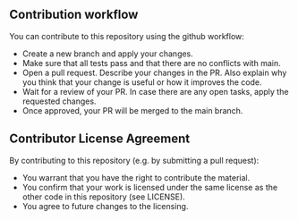 ## Contribution workflow

You can contribute to this repository using the github workflow:

- Create a new branch and apply your changes.
- Make sure that all tests pass and that there are no conflicts with main.
- Open a pull request. Describe your changes in the PR. Also explain why you think that your change is useful or how it improves the code.
- Wait for a review of your PR. In case there are any open tasks, apply the requested changes.
- Once approved, your PR will be merged to the main branch.

## Contributor License Agreement

By contributing to this repository (e.g. by submitting a pull request):
- You warrant that you have the right to contribute the material.
- You confirm that your work is licensed under the same license as the other code in this repository (see LICENSE).
- You agree to future changes to the licensing.
